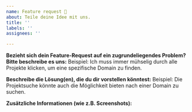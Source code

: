 ```yaml
---
name: Feature request 🚀
about: Teile deine Idee mit uns.
title: ''
labels: ''
assignees: ''

---
```


**Bezieht sich dein Feature-Request auf ein zugrundeliegendes Problem? Bitte beschreibe es uns:**
Beispiel: Ich muss immer mühselig durch alle Projekte klicken, um eine spezifische Domain zu finden.

**Beschreibe die Lösung(en), die du dir vorstellen könntest:**
Beispiel: Die Projektsuche könnte auch die Möglichkeit bieten nach einer Domain zu suchen.

**Zusätzliche Informationen (wie z.B. Screenshots):**
